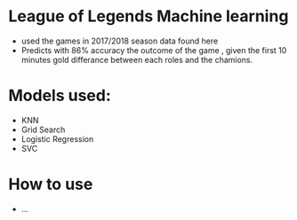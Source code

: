 # League of Legends Machine learning
  - used the games in 2017/2018 season data found here 
  - Predicts with 86% accuracy the outcome of the game , given the first 10 minutes gold differance between each roles and the chamions.   

# Models used: 
  - KNN
  - Grid Search
  - Logistic Regression
  - SVC
# How to use
  - ...
